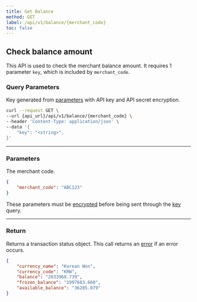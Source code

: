 ```yaml
---
title: Get Balance
method: GET
label: /api/v1/balance/{merchant_code}
toc: false
---
```


<x-row>
<x-col class="lg:max-w-md">

## Check balance amount

This API is used to check the merchant balance amount. It requires 1 parameter `key`, which is included by
`merchant_code`.

### Query Parameters

<x-properties>
  <x-property name="key" type="string" required>

  Key generated from [parameters](#parameters) with API key and API secret encryption.
  </x-property>
</x-properties>

</x-col>
<x-col sticky>

```bash title="cURL"
curl --request GET \
--url {api_url}/api/v1/balance/{merchant_code} \
--header 'Content-Type: application/json' \
--data '{
    "key": "<string>",
}'
```

</x-col>
</x-row>

---

<x-row>
<x-col class="lg:max-w-md">

### Parameters

<x-properties>
  <x-property name="merchant_code" type="string" required>
      The merchant code.
  </x-property>
</x-properties>

</x-col>
<x-col sticky>

```json title="Parameters Object"
{
    "merchant_code": "ABC123"
}
```
These parameters must be [encrypted](/api/authentication) before being sent through the [key](#query-parameters) query.

</x-col>
</x-row>

---

<x-row>
<x-col class="lg:max-w-md">

### Return

Returns a transaction status object. This call returns an [error](/api/errors) if an error occurs.

</x-col>
<x-col sticky>

```json title="Response"
{
    "currency_name": "Korean Won",
    "currency_code": "KRW",
    "balance": "2033968.739",
    "frozen_balance": "1997683.660",
    "available_balance": "36285.079"
}
```

</x-col>
</x-row>
